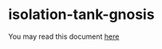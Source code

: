 isolation-tank-gnosis
=====================

You may read this document [here](http://static.livingcosmos.org/isolation-tank-gnosis/course-outline.html)
